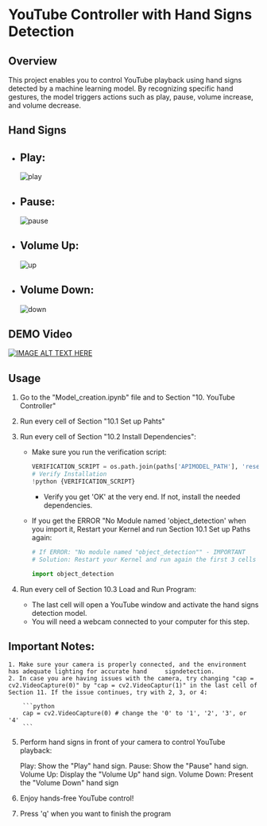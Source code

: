 # YouTube Controller with Hand Signs Detection



## Overview

This project enables you to control YouTube playback using hand signs detected by a machine learning model. By recognizing specific hand gestures, the model triggers actions such as play, pause, volume increase, and volume decrease.

## Hand Signs

- ## Play:
   ![play](https://github.com/JOAQUINESTEVEZ/YouTubeVideoController/assets/105304562/1d650a90-2389-44b1-acba-b05d2a96450d)

- ## Pause:
   ![pause](https://github.com/JOAQUINESTEVEZ/YouTubeVideoController/assets/105304562/16ab789e-4299-4be1-b406-babfb7e93ed8)

- ## Volume Up:
   ![up](https://github.com/JOAQUINESTEVEZ/YouTubeVideoController/assets/105304562/14c9912e-0710-4b12-ab49-2f0cd8dc6f46)

- ## Volume Down:
   ![down](https://github.com/JOAQUINESTEVEZ/YouTubeVideoController/assets/105304562/d3df529e-5001-4383-8e8a-5d2ca8d9ac23)


## DEMO Video
[![IMAGE ALT TEXT HERE](https://img.youtube.com/vi/cby-C9cJ6YI/0.jpg)](https://www.youtube.com/watch?v=cby-C9cJ6YI)

## Usage
1. Go to the "Model_creation.ipynb" file and to Section "10. YouTube Controller"

2. Run every cell of Section "10.1 Set up Pahts"

3. Run every cell of Section "10.2 Install Dependencies":

    - Make sure you run the verification script:
        ```python
        VERIFICATION_SCRIPT = os.path.join(paths['APIMODEL_PATH'], 'research', 'object_detection', 'builders', 'model_builder_tf2_test.py')
        # Verify Installation
        !python {VERIFICATION_SCRIPT}
        ```
        - Verify you get 'OK' at the very end. If not, install the needed dependencies.

    - If you get the ERROR "No Module named 'object_detection' when you import it, Restart your Kernel and run Section 10.1 Set up Paths again:
        ```python
        # If ERROR: "No module named "object_detection"" - IMPORTANT
        # Solution: Restart your Kernel and run again the first 3 cells of Section 10.1
        ```
        ```python
        import object_detection
        ```

4. Run every cell of Section 10.3 Load and Run Program:

    - The last cell will open a YouTube window and activate the hand signs detection model.
    - You will need a webcam connected to your computer for this step.

## Important Notes:

    1. Make sure your camera is properly connected, and the environment has adequate lighting for accurate hand     signdetection.
    2. In case you are having issues with the camera, try changing "cap = cv2.VideoCapture(0)" by "cap = cv2.VideoCaptur(1)" in the last cell of Section 11. If the issue continues, try with 2, 3, or 4:

        ```python
        cap = cv2.VideoCapture(0) # change the '0' to '1', '2', '3', or '4'
        ```

5. Perform hand signs in front of your camera to control YouTube playback:

    Play: Show the "Play" hand sign.
    Pause: Show the "Pause" hand sign.
    Volume Up: Display the "Volume Up" hand sign.
    Volume Down: Present the "Volume Down" hand sign

4. Enjoy hands-free YouTube control!

5. Press 'q' when you want to finish the program
